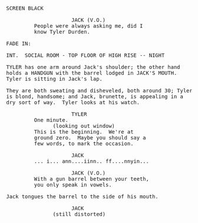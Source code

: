 <pre>
SCREEN BLACK

                     JACK (V.O.)
         People were always asking me, did I
         know Tyler Durden.

FADE IN:

INT.  SOCIAL ROOM - TOP FLOOR OF HIGH RISE -- NIGHT

TYLER has one arm around Jack's shoulder; the other hand
holds a HANDGUN with the barrel lodged in JACK'S MOUTH.
Tyler is sitting in Jack's lap.

They are both sweating and disheveled, both around 30; Tyler
is blond, handsome; and Jack, brunette, is appealing in a
dry sort of way.  Tyler looks at his watch.

                     TYLER
         One minute.
               (looking out window)
         This is the beginning.  We're at
         ground zero.  Maybe you should say a
         few words, to mark the occasion.

                     JACK
         ... i... ann....iinn.. ff....nnyin...

                     JACK (V.O.)
         With a gun barrel between your teeth,
         you only speak in vowels.

Jack tongues the barrel to the side of his mouth.

                     JACK
               (still distorted)
</pre>